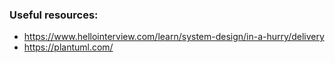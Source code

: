 


### Useful resources:
- https://www.hellointerview.com/learn/system-design/in-a-hurry/delivery
- https://plantuml.com/
